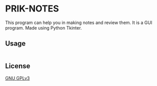 # PRIK-NOTES

This program can help you in making notes and review them. It is a GUI program. Made using Python Tkinter.
## Usage

```python
```

## License
[GNU GPLv3](https://choosealicense.com/licenses/gpl-3.0/)
